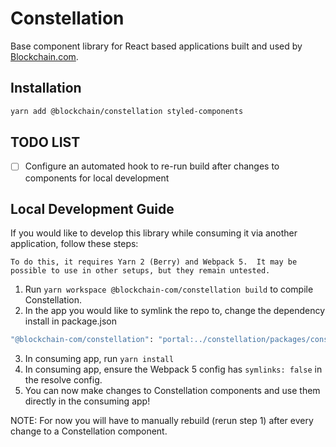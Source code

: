# Constellation
Base component library for React based applications built and used by [Blockchain.com](blockchain.com).

## Installation
```sh
yarn add @blockchain/constellation styled-components
```

## TODO LIST
- [ ] Configure an automated hook to re-run build after changes to components for local development

## Local Development Guide
If you would like to develop this library while consuming it via another application, follow these steps:

```text
To do this, it requires Yarn 2 (Berry) and Webpack 5.  It may be possible to use in other setups, but they remain untested.
```

1) Run `yarn workspace @blockchain-com/constellation build` to compile Constellation.
2) In the app you would like to symlink the repo to, change the dependency install in package.json 
```sh
"@blockchain-com/constellation": "portal:../constellation/packages/constellation", // relative path my different!
```
3) In consuming app, run `yarn install`
4) In consuming app, ensure the Webpack 5 config has `symlinks: false` in the resolve config.
5) You can now make changes to Constellation components and use them directly in the consuming app!

NOTE: For now you will have to manually rebuild (rerun step 1) after every change to a Constellation component.